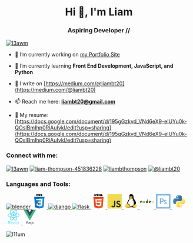 <h1 align="center">Hi 👋, I'm Liam</h1>
<h3 align="center">Aspiring Developer //</h3>

<p align="left"> <a href="https://twitter.com/l3awm" target="blank"><img src="https://img.shields.io/twitter/follow/l3awm?logo=twitter&style=for-the-badge" alt="l3awm" /></a> </p>

- 🔭 I’m currently working on [my Portfolio Site](https://liamthompson.net/)

- 🌱 I’m currently learning **Front End Development, JavaScript, and Python**

- 📝 I write on [https://medium.com/@liambt20](https://medium.com/@liambt20)

- 📫 Reach me here: **liambt20@gmail.com**

- 📄 My resume: [https://docs.google.com/document/d/195gGzkvd_VNd6eX9-eIUYu0k-QOsIBmIhp0RiAuIvkI/edit?usp=sharing](https://docs.google.com/document/d/195gGzkvd_VNd6eX9-eIUYu0k-QOsIBmIhp0RiAuIvkI/edit?usp=sharing)

<h3 align="left">Connect with me:</h3>
<p align="left">
<a href="https://twitter.com/l3awm" target="blank"><img align="center" src="https://raw.githubusercontent.com/rahuldkjain/github-profile-readme-generator/master/src/images/icons/Social/twitter.svg" alt="l3awm" height="30" width="40" /></a>
<a href="https://linkedin.com/in/liam-thompson-451836228" target="blank"><img align="center" src="https://raw.githubusercontent.com/rahuldkjain/github-profile-readme-generator/master/src/images/icons/Social/linked-in-alt.svg" alt="liam-thompson-451836228" height="30" width="40" /></a>
<a href="https://instagram.com/liambthompson" target="blank"><img align="center" src="https://raw.githubusercontent.com/rahuldkjain/github-profile-readme-generator/master/src/images/icons/Social/instagram.svg" alt="liambthompson" height="30" width="40" /></a>
<a href="https://medium.com/@liambt20" target="blank"><img align="center" src="https://raw.githubusercontent.com/rahuldkjain/github-profile-readme-generator/master/src/images/icons/Social/medium.svg" alt="@liambt20" height="30" width="40" /></a>
</p>

<h3 align="left">Languages and Tools:</h3>
<p align="left"> <a href="https://www.blender.org/" target="_blank" rel="noreferrer"> <img src="https://download.blender.org/branding/community/blender_community_badge_white.svg" alt="blender" width="40" height="40"/> </a> <a href="https://www.w3schools.com/css/" target="_blank" rel="noreferrer"> <img src="https://raw.githubusercontent.com/devicons/devicon/master/icons/css3/css3-original-wordmark.svg" alt="css3" width="40" height="40"/> </a> <a href="https://www.djangoproject.com/" target="_blank" rel="noreferrer"> <img src="https://cdn.worldvectorlogo.com/logos/django.svg" alt="django" width="40" height="40"/> </a> <a href="https://flask.palletsprojects.com/" target="_blank" rel="noreferrer"> <img src="https://www.vectorlogo.zone/logos/pocoo_flask/pocoo_flask-icon.svg" alt="flask" width="40" height="40"/> </a> <a href="https://www.w3.org/html/" target="_blank" rel="noreferrer"> <img src="https://raw.githubusercontent.com/devicons/devicon/master/icons/html5/html5-original-wordmark.svg" alt="html5" width="40" height="40"/> </a> <a href="https://developer.mozilla.org/en-US/docs/Web/JavaScript" target="_blank" rel="noreferrer"> <img src="https://raw.githubusercontent.com/devicons/devicon/master/icons/javascript/javascript-original.svg" alt="javascript" width="40" height="40"/> </a> <a href="https://www.linux.org/" target="_blank" rel="noreferrer"> <img src="https://raw.githubusercontent.com/devicons/devicon/master/icons/linux/linux-original.svg" alt="linux" width="40" height="40"/> </a> <a href="https://nodejs.org" target="_blank" rel="noreferrer"> <img src="https://raw.githubusercontent.com/devicons/devicon/master/icons/nodejs/nodejs-original-wordmark.svg" alt="nodejs" width="40" height="40"/> </a> <a href="https://www.photoshop.com/en" target="_blank" rel="noreferrer"> <img src="https://raw.githubusercontent.com/devicons/devicon/master/icons/photoshop/photoshop-line.svg" alt="photoshop" width="40" height="40"/> </a> <a href="https://www.python.org" target="_blank" rel="noreferrer"> <img src="https://raw.githubusercontent.com/devicons/devicon/master/icons/python/python-original.svg" alt="python" width="40" height="40"/> </a> <a href="https://reactjs.org/" target="_blank" rel="noreferrer"> <img src="https://raw.githubusercontent.com/devicons/devicon/master/icons/react/react-original-wordmark.svg" alt="react" width="40" height="40"/> </a> <a href="https://vuejs.org/" target="_blank" rel="noreferrer"> <img src="https://raw.githubusercontent.com/devicons/devicon/master/icons/vuejs/vuejs-original-wordmark.svg" alt="vuejs" width="40" height="40"/> </a> </p>

<p><img align="center" src="https://github-readme-stats.vercel.app/api/top-langs?username=l11um&show_icons=true&locale=en&layout=compact" alt="l11um" /></p>



  

